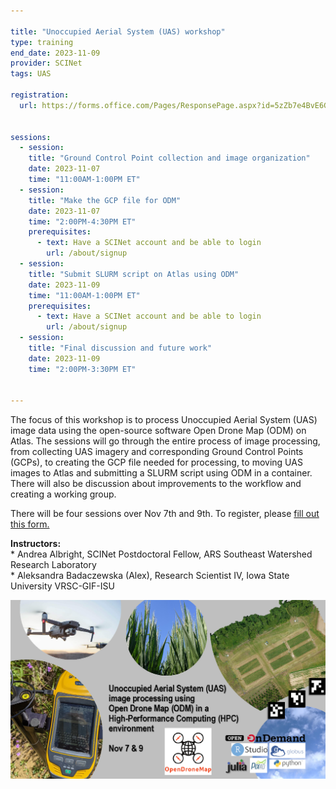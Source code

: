```yaml
---

title: "Unoccupied Aerial System (UAS) workshop"
type: training
end_date: 2023-11-09
provider: SCINet
tags: UAS

registration: 
  url: https://forms.office.com/Pages/ResponsePage.aspx?id=5zZb7e4BvE6GfuA8-g1Gl9poyUcOaMNCuMezzydam55URVE4VzA1WVpaRFYzT1NHVzI3Q001WUE5NCQlQCN0PWcu


sessions:
  - session:
    title: "Ground Control Point collection and image organization"
    date: 2023-11-07
    time: "11:00AM-1:00PM ET"
  - session:
    title: "Make the GCP file for ODM"
    date: 2023-11-07
    time: "2:00PM-4:30PM ET"
    prerequisites:
      - text: Have a SCINet account and be able to login 
        url: /about/signup
  - session:
    title: "Submit SLURM script on Atlas using ODM"
    date: 2023-11-09
    time: "11:00AM-1:00PM ET"
    prerequisites:
      - text: Have a SCINet account and be able to login 
        url: /about/signup
  - session:
    title: "Final discussion and future work"
    date: 2023-11-09
    time: "2:00PM-3:30PM ET"


---
```


The focus of this workshop is to process Unoccupied Aerial System (UAS) image data using the open-source software Open Drone Map (ODM) on Atlas. The sessions will go through the entire process of image processing, from collecting UAS imagery and corresponding Ground Control Points (GCPs), to creating the GCP file needed for processing, to moving UAS images to Atlas and submitting a SLURM script using ODM in a container.<!--excerpt--> There will also be discussion about improvements to the workflow and creating a working group. 

There will be four sessions over Nov 7th and 9th. To register, please [fill out this form.](https://forms.office.com/Pages/ResponsePage.aspx?id=5zZb7e4BvE6GfuA8-g1Gl9poyUcOaMNCuMezzydam55URVE4VzA1WVpaRFYzT1NHVzI3Q001WUE5NCQlQCN0PWcu)  

**Instructors:**  
    * Andrea Albright, SCINet Postdoctoral Fellow, ARS Southeast Watershed Research Laboratory  
    * Aleksandra Badaczewska (Alex), Research Scientist IV, Iowa State University VRSC-GIF-ISU

![Event flier](/assets/img/events/2023_SCINET_ODM_Image_Processing.png)
